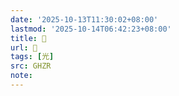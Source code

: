 ```yaml
---
date: '2025-10-13T11:30:02+08:00'
lastmod: '2025-10-14T06:42:23+08:00'
title: 󰤈
url: 󰤈
tags: [光]
src: GHZR
note:
---
```

